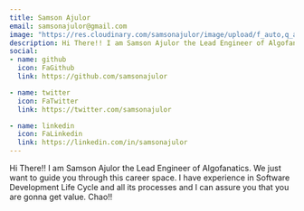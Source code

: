 ```yaml
---
title: Samson Ajulor
email: samsonajulor@gmail.com
image: "https://res.cloudinary.com/samsonajulor/image/upload/f_auto,q_auto/v1/algofanatics_assets/assets/team/jnrltd8rq484rzsfexig"
description: Hi There!! I am Samson Ajulor the Lead Engineer of Algofanatics. We just want to guide you through this career space. I have experience in Software Development Life Cycle and all its processes and I can assure you that you are gonna get value. Chao!!
social:
- name: github
  icon: FaGithub
  link: https://github.com/samsonajulor

- name: twitter
  icon: FaTwitter
  link: https://twitter.com/samsonajulor

- name: linkedin
  icon: FaLinkedin
  link: https://linkedin.com/in/samsonajulor
---
```


Hi There!! I am Samson Ajulor the Lead Engineer of Algofanatics. We just want to guide you through this career space. I have experience in Software Development Life Cycle and all its processes and I can assure you that you are gonna get value. Chao!!
